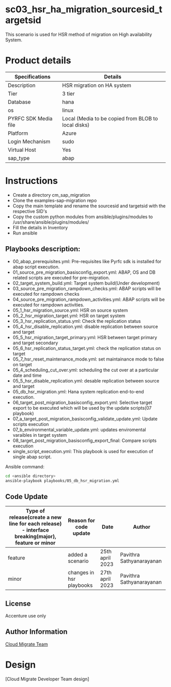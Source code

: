 # sc03_hsr_ha_migration_sourcesid_targetsid
This scenario is used for HSR method of migration on High availability System.

# Product details
|Specifications|Details|
|---|---|
|Description|HSR migration on HA system|
|Tier|3 tier|
|Database|hana|
|os|linux|
|PYRFC SDK Media file|Local (Media to be copied from BLOB to local disks)|
|Platform|Azure|
|Login Mechanism|sudo| 
|Virtual Host|Yes|
|sap_type|abap|


# Instructions
* Create a directory cm_sap_migration
* Clone the examples-sap-migration repo
* Copy the main template and rename the sourcesid and targetsid with the respective SID's
* Copy the custom python modules from ansible/plugins/modules to /usr/share/ansible/plugins/modules/
* Fill the details in Inventory
* Run ansible

## Playbooks description:
* 00_abap_prerequisites.yml: Pre-requisites like Pyrfc sdk is installed for abap script execution.
* 01_source_pre_migration_basisconfig_export.yml: ABAP, OS and DB related scripts are executed for pre-migration.
* 02_target_system_build.yml: Target system build(Under development)
* 03_source_pre_migration_rampdown_checks.yml: ABAP scripts will be executed for rampdown checks
* 04_source_pre_migration_rampdown_activities.yml: ABAP scripts will be executed for rampdown activities.
* 05_1_hsr_migration_source.yml: HSR on source system
* 05_2_hsr_migration_target.yml: HSR on target system
* 05_3_hsr_replication_status.yml: Check the replication status 
* 05_4_hsr_disable_replication.yml: disable replication between source and target
* 05_5_hsr_migration_target_primary.yml: HSR between target primary and target secondary
* 05_6_hsr_replication_status_target.yml: check the replication status on target
* 05_7_hsr_reset_maintenance_mode.yml: set maintainance mode to false on target
* 05_4_scheduling_cut_over.yml: scheduling the cut over at a particular date and time
* 05_5_hsr_disable_replication.yml: desable replication between source and target
* 05_db_hsr_migration.yml: Hana system replication end-to-end execution.
* 06_target_post_migration_basisconfig_export.yml: Selective target export to be executed which will be used by the update scripts(07 playbook)
* 07_a_target_post_migration_basisconfig_validate_update.yml: Update scripts execution
* 07_b_environmental_variable_update.yml: updates enviromental varaibles in target system
* 08_target_post_migration_basisconfig_export_final: Compare scripts execution
* single_script_execution.yml: This playbook is used for execution of single abap script.

Ansible command:
```bash
cd <ansible directory>
ansible-playbook playbooks/05_db_hsr_migration.yml
```

## Code Update
|Type of release(create a new line for each release) - interface breaking(major), feature or minor |Reason for code update|Date|Author|
|---|---|---|---|
|feature|added a scenario|25th april 2023|Pavithra Sathyanarayanan|
|minor|changes in hsr playbooks|27th april 2023|Pavithra Sathyanarayanan|


## License
Accenture use only

## Author Information
[Cloud Migrate Team](https://alm.accenture.com/wiki/display/IACHSTBU/SAP+Cloud+Migrate)

# Design
[Cloud Migrate Developer Team design]